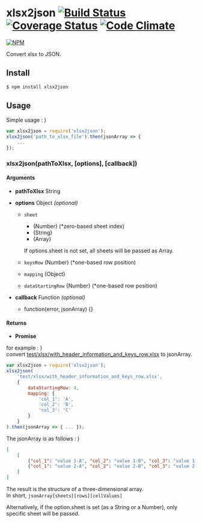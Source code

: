 xlsx2json [![Build Status](https://travis-ci.org/daikiueda/xlsx2json.svg?branch=master)](https://travis-ci.org/daikiueda/xlsx2json) [![Coverage Status](https://coveralls.io/repos/daikiueda/xlsx2json/badge.png?branch=master)](https://coveralls.io/r/daikiueda/xlsx2json?branch=master) [![Code Climate](https://codeclimate.com/github/daikiueda/xlsx2json.png)](https://codeclimate.com/github/daikiueda/xlsx2json)
=========

[![NPM](https://nodei.co/npm/xlsx2json.png?compact=true)](https://nodei.co/npm/xlsx2json/)

Convert xlsx to JSON.

## Install

```Bash
$ npm install xlsx2json
```

## Usage

Simple usage : )

```JavaScript
var xlsx2json = require('xlsx2json');
xlsx2json('path_to_xlsx_file').then(jsonArray => {
    ...
});
```

### xlsx2json(pathToXlsx, [options], [callback])

#### Arguments

* __pathToXlsx__ String  

* __options__ Object _(optional)_
  * ```sheet```
    * {Number} (*zero-based sheet index)
    * {String}
    * {Array}
    
    If options.sheet is not set, all sheets will be passed as Array.
  * ```keysRow``` {Number} (*one-based row position)
  * ```mapping``` {Object}
  * ```dataStartingRow``` {Number} (*one-based row position)

* __callback__ Function _(optional)_  
  * function(error, jsonArray) {}

#### Returns

* __Promise__ 

for example : )  
convert [test/xlsx/with_header_information_and_keys_row.xlsx](https://github.com/daikiueda/xlsx2json/blob/master/test/xlsx/with_header_information_and_keys_row.xlsx) to jsonArray.

```JavaScript
var xlsx2json = require('xlsx2json');
xlsx2json(
    'test/xlsx/with_header_information_and_keys_row.xlsx',
    {
        dataStartingRow: 4,
        mapping: {
            'col_1': 'A',
            'col_2': 'B',
            'col_3': 'C'
        }
    }
).then(jsonArray => { ... });
```
The jsonArray is as follows : )
```JSON
[
    [
        {"col_1": "value 1-A", "col_2": "value 1-B", "col_3": "value 1-C"},
        {"col_1": "value 2-A", "col_2": "value 2-B", "col_3": "value 2-C"}
    ]
]
```

The result is the structure of a three-dimensional array.  
In short, ```jsonArray[sheets][rows][cellValues]```


Alternatively, if the option.sheet is set (as a String or a Number), only specific sheet will be passed.
